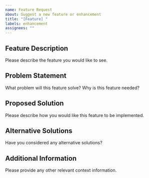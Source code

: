 ```yaml
---
name: Feature Request
about: Suggest a new feature or enhancement
title: "[Feature] "
labels: enhancement
assignees: ""
---
```


## Feature Description

Please describe the feature you would like to see.

## Problem Statement

What problem will this feature solve? Why is this feature needed?

## Proposed Solution

Please describe how you would like this feature to be implemented.

## Alternative Solutions

Have you considered any alternative solutions?

## Additional Information

Please provide any other relevant context information.

